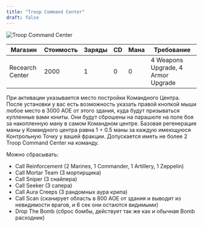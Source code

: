 ```yaml
---
title: "Troop Command Center"
draft: false
---
```


![Troop Command Center](/media/Items/BTNTroopCommandCenter.JPG)

| Магазин         | Стоимость | Заряды | CD | Мана | Требование |
| --------------  | --------- | ------ | -- | ---- |----------- |
| Recearch Center | 2000      | 1      | 0  | 0    | 4 Weapons Upgrade, 4 Armor Upgrade |

При активации указывается место постройки Командного Центра. После установки у вас есть возможность указать правой кнопкой мыши любое место в 3000 АОЕ от этого здания, куда будут призываться купленные вами юниты. Они будут сброшены на парашюте на поле боя за накопленную ману в самом Командном центре. Базовая регенерация маны у Командного центра равна 1 + 0.5 маны за каждую имеющуюся Контрольную Точку у вашей фракции. Допускается иметь не более 2 Troop Command Center на команду. 

Можно сбрасывать:
+ Call Reinforcement (2 Marines, 1 Commander, 1 Artillery, 1 Zeppelin)
+ Call Mortar Team (3 мортирщика)
+ Call Sniper (3 снайпера)
+ Call Seeker (3 сапера)
+ Call Aura Creeps (3 рандомных аура крипа)
+ Call Scan (сканирует область в 800 АОЕ от здания и выводит из невидимости врагов, и 6 сек они остаются видимыми)
+ Drop The Bomb (сброс бомбы, действует так же как и обычная Bomb расходник)